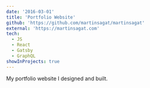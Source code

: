 ```yaml
---
date: '2016-03-01'
title: 'Portfolio Website'
github: 'https://github.com/martinsagat/martinsagat'
external: 'https://martinsagat.com'
tech:
  - JS
  - React
  - Gatsby
  - GraphQL
showInProjects: true
---
```


My portfolio website I designed and built.

